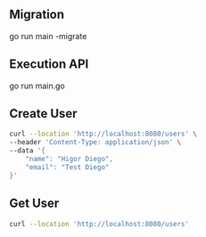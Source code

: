 
## Migration

go run main -migrate

## Execution API

go run main.go


## Create User

```sh
curl --location 'http://localhost:8080/users' \
--header 'Content-Type: application/json' \
--data '{
    "name": "Higor Diego",
    "email": "Test Diego"
}'
```

## Get User

```sh
curl --location 'http://localhost:8080/users'
``` 